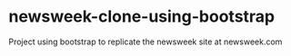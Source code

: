 # newsweek-clone-using-bootstrap
Project using bootstrap to replicate the newsweek site at newsweek.com
